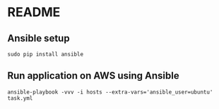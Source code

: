 # README
## Ansible setup
```
sudo pip install ansible
```
## Run application on AWS using Ansible
```
ansible-playbook -vvv -i hosts --extra-vars='ansible_user=ubuntu' task.yml
```